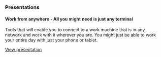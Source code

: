 ### Presentations

#### Work from anywhere - All you might need is just any terminal

Tools that will enable you to connect to a work machine that is in any network and work with it wherever you are. You might just be able to work your entire day with just your phone or tablet.

[View presentation](work-from-anywhere.html)

